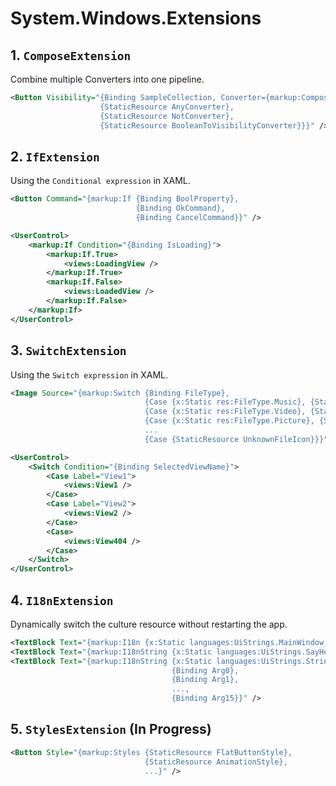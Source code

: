 # System.Windows.Extensions

## 1. `ComposeExtension`

Combine multiple Converters into one pipeline.

```xml
<Button Visibility="{Binding SampleCollection, Converter={markup:Compose
                    {StaticResource AnyConverter},
                    {StaticResource NotConverter},
                    {StaticResource BooleanToVisibilityConverter}}}" />
```

## 2. `IfExtension`

Using the `Conditional expression` in XAML.

```xml
<Button Command="{markup:If {Binding BoolProperty},
                            {Binding OkCommand},
                            {Binding CancelCommand}}" />
```

```xml
<UserControl>
    <markup:If Condition="{Binding IsLoading}">
        <markup:If.True>
            <views:LoadingView />
        </markup:If.True>
        <markup:If.False>
            <views:LoadedView />
        </markup:If.False>
    </markup:If>
</UserControl>
```

## 3. `SwitchExtension`

Using the `Switch expression` in XAML.

```xml
<Image Source="{markup:Switch {Binding FileType},
                              {Case {x:Static res:FileType.Music}, {StaticResource MusicIcon}},
                              {Case {x:Static res:FileType.Video}, {StaticResource VideoIcon}},
                              {Case {x:Static res:FileType.Picture}, {StaticResource PictureIcon}},
                              ...
                              {Case {StaticResource UnknownFileIcon}}}" />
```

```xml
<UserControl>
    <Switch Condition="{Binding SelectedViewName}">
        <Case Label="View1">
            <views:View1 />
        </Case>
        <Case Label="View2">
            <views:View2 />
        </Case>
        <Case>
            <views:View404 />
        </Case>
    </Switch>
</UserControl>
```

## 4. `I18nExtension`

Dynamically switch the culture resource without restarting the app.

```xml
<TextBlock Text="{markup:I18n {x:Static languages:UiStrings.MainWindow_Title}}" />
<TextBlock Text="{markup:I18nString {x:Static languages:UiStrings.SayHello}, {Binding Username}}" />
<TextBlock Text="{markup:I18nString {x:Static languages:UiStrings.StringFormat},
                                    {Binding Arg0},
                                    {Binding Arg1},
                                    ...,
                                    {Binding Arg15}}" />
```

## 5. `StylesExtension` (In Progress)

```xml
<Button Style="{markup:Styles {StaticResource FlatButtonStyle},
                              {StaticResource AnimationStyle},
                              ...}" />
```
